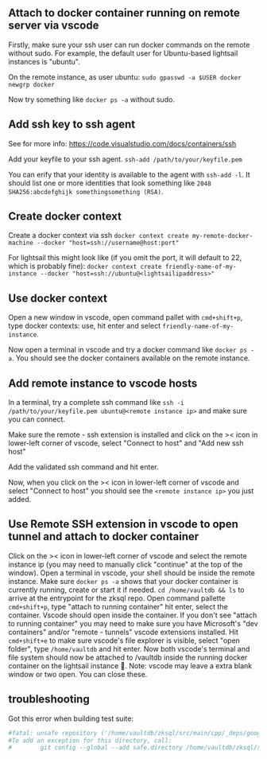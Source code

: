 ## Attach to docker container running on remote server via vscode

Firstly, make sure your ssh user can run docker commands on the remote without sudo. For example, the default user for Ubuntu-based lightsail instances is "ubuntu".

On the remote instance, as user ubuntu:
`sudo gpasswd -a $USER docker`
`newgrp docker`

Now try something like `docker ps -a` without sudo.

## Add ssh key to ssh agent

See for more info: https://code.visualstudio.com/docs/containers/ssh

Add your keyfile to your ssh agent.
`ssh-add /path/to/your/keyfile.pem`

You can erify that your identity is available to the agent with `ssh-add -l`. It should list one or more identities that look something like `2048 SHA256:abcdefghijk somethingsomething (RSA)`.

## Create docker context

Create a docker context via ssh
`docker context create my-remote-docker-machine --docker "host=ssh://username@host:port"`

For lightsail this might look like (if you omit the port, it will default to 22, which is probably fine):
`docker context create friendly-name-of-my-instance --docker "host=ssh://ubuntu@<lightsailipaddress>"`

## Use docker context

Open a new window in vscode, open command pallet with `cmd+shift+p`, type docker contexts: use, hit enter and select `friendly-name-of-my-instance`.

Now open a terminal in vscode and try a docker command like `docker ps -a`. You should see the docker containers available on the remote instance.

## Add remote instance to vscode hosts

In a terminal, try a complete ssh command like `ssh -i /path/to/your/keyfile.pem ubuntu@<remote instance ip>` and make sure you can connect.

Make sure the remote - ssh extension is installed and click on the >< icon in lower-left corner of vscode, select "Connect to host" and "Add new ssh host"

Add the validated ssh command and hit enter.

Now, when you click on the >< icon in lower-left corner of vscode and select "Connect to host" you should see the `<remote instance ip>` you just added.

## Use Remote SSH extension in vscode to open tunnel and attach to docker container

Click on the >< icon in lower-left corner of vscode and select the remote instance ip (you may need to manually click "continue" at the top of the window).
Open a terminal in vscode, your shell should be inside the remote instance.
Make sure `docker ps -a` shows that your docker container is currently running, create or start it if needed.
`cd /home/vaultdb && ls` to arrive at the entrypoint for the zksql repo.
Open command pallette `cmd+shift+p`, type "attach to running container" hit enter, select the container. Vscode should open inside the container. If you don't see "attach to running container" you may need to make sure you have Microsoft's "dev containers" and/or "remote - tunnels" vscode extensions installed.
Hit `cmd+shift+e` to make sure vscode's file explorer is visible, select "open folder", type `/home/vaultdb` and hit enter.
Now both vscode's terminal and file system should now be attached to /vaultdb inside the running docker container on the lightsail instance 🎉.
Note: vscode may leave a extra blank window or two open. You can close these.

## troubleshooting

Got this error when building test suite:

```bash
#fatal: unsafe repository ('/home/vaultdb/zksql/src/main/cpp/_deps/googletest-src' is owned by someone else)
#To add an exception for this directory, call:
#        git config --global --add safe.directory /home/vaultdb/zksql/src/main/cpp/_deps/googletest-src
```
